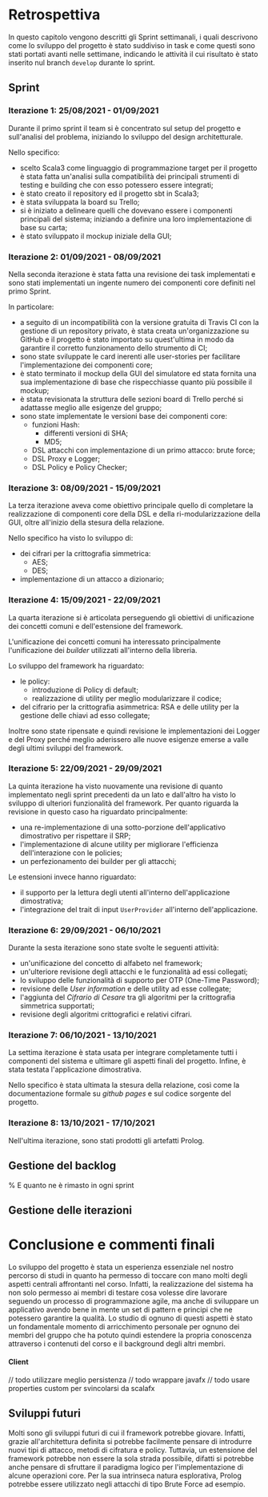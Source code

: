 # Retrospettiva
In questo capitolo vengono descritti gli Sprint settimanali, i quali descrivono come lo sviluppo del progetto è stato suddiviso in task e come questi sono stati portati avanti nelle settimane, indicando le attività il cui risultato è stato inserito nul branch `develop` durante lo sprint.
## Sprint

### Iterazione 1: 25/08/2021 - 01/09/2021
Durante il primo sprint il team si è concentrato sul setup del progetto e sull'analisi del problema, iniziando lo sviluppo del design architetturale.

Nello specifico:
- scelto Scala3 come linguaggio di programmazione target per il progetto è stata fatta un'analisi sulla compatibilità dei principali strumenti di testing e building che con esso potessero essere integrati;
- è stato creato il repository ed il progetto sbt in Scala3;
- è stata sviluppata la board su Trello;
- si è iniziato a delineare quelli che dovevano essere i componenti principali del sistema; iniziando a definire una loro implementazione di base su carta;
- è stato sviluppato il mockup iniziale della GUI;

### Iterazione 2: 01/09/2021 - 08/09/2021
Nella seconda iterazione è stata fatta una revisione dei task implementati e sono stati implementati un ingente numero dei componenti core definiti nel primo Sprint.

In particolare:
- a seguito di un incompatibilità con la versione gratuita di Travis CI con la gestione di un repository privato, è stata creata un'organizzazione su GitHub e il progetto è stato importato su quest'ultima in modo da garantire il corretto funzionamento dello strumento di CI;
- sono state sviluppate le card inerenti alle user-stories per facilitare l'implementazione dei componenti core;
- è stato terminato il mockup della GUI del simulatore ed stata fornita una sua implementazione di base che rispecchiasse quanto più possibile il mockup;
- è stata revisionata la struttura delle sezioni board di Trello perché si adattasse meglio alle esigenze del gruppo;
- sono state implementate le versioni base dei componenti core:
   - funzioni Hash:
      - differenti versioni di SHA;
      - MD5;
   - DSL attacchi con implementazione di un primo attacco: brute force;
   - DSL Proxy e Logger;
   - DSL Policy e Policy Checker;

### Iterazione 3: 08/09/2021 - 15/09/2021
La terza iterazione aveva come obiettivo principale quello di completare la realizzazione di componenti core della DSL e della ri-modularizzazione della GUI, oltre all'inizio della stesura della relazione.

Nello specifico ha visto lo sviluppo di:
- dei cifrari per la crittografia simmetrica:
   - AES;
   - DES;
- implementazione di un attacco a dizionario;

### Iterazione 4: 15/09/2021 - 22/09/2021
La quarta iterazione si è articolata perseguendo gli obiettivi di unificazione dei concetti comuni e dell'estensione del framework.

L'unificazione dei concetti comuni ha interessato principalmente l'unificazione dei *builder* utilizzati all'interno della libreria.

Lo sviluppo del framework ha riguardato:
- le policy:
   - introduzione di Policy di default;
   - realizzazione di utility per meglio modularizzare il codice;
- del cifrario per la crittografia asimmetrica: RSA e delle utility per la gestione delle chiavi ad esso collegate;

Inoltre sono state ripensate e quindi revisione le implementazioni dei Logger e del Proxy perché meglio aderissero alle nuove esigenze emerse a valle degli ultimi sviluppi del framework.

### Iterazione 5: 22/09/2021 - 29/09/2021
La quinta iterazione ha visto nuovamente una revisione di quanto implementato negli sprint precedenti da un lato e dall'altro ha visto lo sviluppo di ulteriori funzionalità del framework.
Per quanto riguarda la revisione in questo caso ha riguardato principalmente:
- una re-implementazione di una sotto-porzione dell'applicativo dimostrativo per rispettare il SRP;
- l'implementazione di alcune utility per migliorare l'efficienza dell'interazione con le policies;
- un perfezionamento dei builder per gli attacchi;

Le estensioni invece hanno riguardato:
- il supporto per la lettura degli utenti all'interno dell'applicazione dimostrativa;
- l'integrazione del trait di input `UserProvider` all'interno dell'applicazione.

### Iterazione 6: 29/09/2021 - 06/10/2021
Durante la sesta iterazione sono state svolte le seguenti attività:
- un'unificazione del concetto di alfabeto nel framework;
- un'ulteriore revisione degli attacchi e le funzionalità ad essi collegati;
- lo sviluppo delle funzionalità di supporto per OTP (One-Time Password);
- revisione delle *User information* e delle utility ad esse collegate;
- l'aggiunta del *Cifrario di Cesare* tra gli algoritmi per la crittografia simmetrica supportati;
- revisione degli algoritmi crittografici e relativi cifrari.

### Iterazione 7: 06/10/2021 - 13/10/2021
La settima iterazione è stata usata per integrare completamente tutti i componenti del sistema e ultimare gli aspetti finali del progetto. 
Infine, è stata testata l'applicazione dimostrativa.

Nello specifico è stata ultimata la stesura della relazione, così come la documentazione formale su *github pages* e sul codice sorgente del progetto.

### Iterazione 8: 13/10/2021 - 17/10/2021
Nell'ultima iterazione, sono stati prodotti gli artefatti Prolog.

## Gestione del backlog

% E quanto ne è rimasto in ogni sprint
## Gestione delle iterazioni

# Conclusione e commenti finali
Lo sviluppo del progetto è stata un esperienza essenziale nel nostro percorso di studi in quanto ha permesso di toccare con mano molti degli aspetti centrali affrontanti nel corso.
Infatti, la realizzazione del sistema ha non solo permesso ai membri di testare cosa volesse dire lavorare seguendo un processo di programmazione agile, ma anche di sviluppare un applicativo avendo bene in mente un set di pattern e principi che ne potessero garantire la qualità.
Lo studio di ognuno di questi aspetti è stato un fondamentale momento di arricchimento personale per ognuno dei membri del gruppo che ha potuto quindi estendere la propria conoscenza attraverso i contenuti del corso e il background degli altri membri.

#### Client

// todo utilizzare meglio persistenza
// todo wrappare javafx
// todo usare properties custom per svincolarsi da scalafx

## Sviluppi futuri
Molti sono gli sviluppi futuri di cui il framework potrebbe giovare.
Infatti, grazie all'architettura definita si potrebbe facilmente pensare di introdurre nuovi tipi di attacco, metodi di cifratura e policy.
Tuttavia, un estensione del framework potrebbe non essere la sola strada possibile, difatti si potrebbe anche pensare di sfruttare il paradigma logico per l'implementazione di alcune operazioni core.
Per la sua intrinseca natura esplorativa, Prolog potrebbe essere utilizzato negli attacchi di tipo Brute Force ad esempio.
